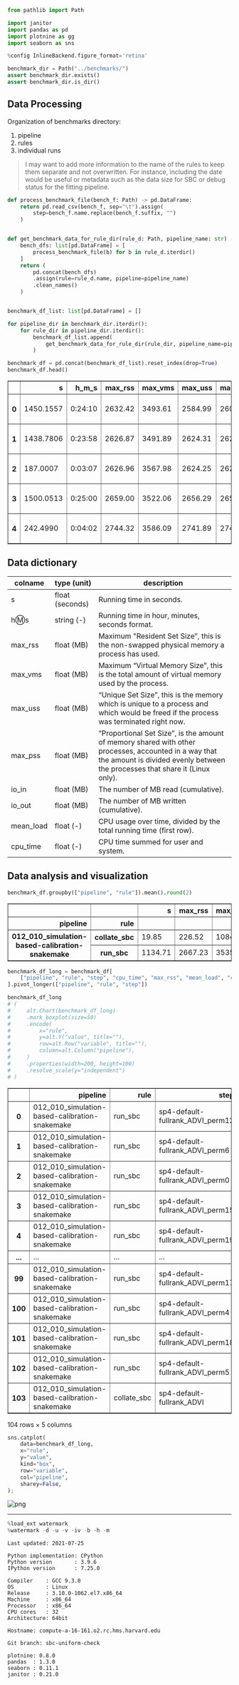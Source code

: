 ```python
from pathlib import Path

import janitor
import pandas as pd
import plotnine as gg
import seaborn as sns

%config InlineBackend.figure_format='retina'
```

```python
benchmark_dir = Path("../benchmarks/")
assert benchmark_dir.exists()
assert benchmark_dir.is_dir()
```

## Data Processing

Organization of benchmarks directory:

1. pipeline
2. rules
3. individual runs

> I may want to add more information to the name of the rules to keep them separate and not overwritten.
> For instance, including the date would be useful or metadata such as the data size for SBC or debug status for the fitting pipeline.

```python
def process_benchmark_file(bench_f: Path) -> pd.DataFrame:
    return pd.read_csv(bench_f, sep="\t").assign(
        step=bench_f.name.replace(bench_f.suffix, "")
    )


def get_benchmark_data_for_rule_dir(rule_d: Path, pipeline_name: str) -> pd.DataFrame:
    bench_dfs: list[pd.DataFrame] = [
        process_benchmark_file(b) for b in rule_d.iterdir()
    ]
    return (
        pd.concat(bench_dfs)
        .assign(rule=rule_d.name, pipeline=pipeline_name)
        .clean_names()
    )


benchmark_df_list: list[pd.DataFrame] = []

for pipeline_dir in benchmark_dir.iterdir():
    for rule_dir in pipeline_dir.iterdir():
        benchmark_df_list.append(
            get_benchmark_data_for_rule_dir(rule_dir, pipeline_name=pipeline_dir.name)
        )

benchmark_df = pd.concat(benchmark_df_list).reset_index(drop=True)
benchmark_df.head()
```

<div>
<style scoped>
    .dataframe tbody tr th:only-of-type {
        vertical-align: middle;
    }

    .dataframe tbody tr th {
        vertical-align: top;
    }

    .dataframe thead th {
        text-align: right;
    }
</style>
<table border="1" class="dataframe">
  <thead>
    <tr style="text-align: right;">
      <th></th>
      <th>s</th>
      <th>h_m_s</th>
      <th>max_rss</th>
      <th>max_vms</th>
      <th>max_uss</th>
      <th>max_pss</th>
      <th>io_in</th>
      <th>io_out</th>
      <th>mean_load</th>
      <th>cpu_time</th>
      <th>step</th>
      <th>rule</th>
      <th>pipeline</th>
    </tr>
  </thead>
  <tbody>
    <tr>
      <th>0</th>
      <td>1450.1557</td>
      <td>0:24:10</td>
      <td>2632.42</td>
      <td>3493.61</td>
      <td>2584.99</td>
      <td>2607.41</td>
      <td>725.83</td>
      <td>95.04</td>
      <td>10.12</td>
      <td>146.76</td>
      <td>sp4-default-fullrank_ADVI_perm12</td>
      <td>run_sbc</td>
      <td>012_010_simulation-based-calibration-snakemake</td>
    </tr>
    <tr>
      <th>1</th>
      <td>1438.7806</td>
      <td>0:23:58</td>
      <td>2626.87</td>
      <td>3491.89</td>
      <td>2624.31</td>
      <td>2624.38</td>
      <td>1881.28</td>
      <td>97.78</td>
      <td>10.29</td>
      <td>148.10</td>
      <td>sp4-default-fullrank_ADVI_perm6</td>
      <td>run_sbc</td>
      <td>012_010_simulation-based-calibration-snakemake</td>
    </tr>
    <tr>
      <th>2</th>
      <td>187.0007</td>
      <td>0:03:07</td>
      <td>2626.96</td>
      <td>3567.98</td>
      <td>2624.25</td>
      <td>2624.31</td>
      <td>44.03</td>
      <td>91.66</td>
      <td>63.26</td>
      <td>118.45</td>
      <td>sp4-default-fullrank_ADVI_perm0</td>
      <td>run_sbc</td>
      <td>012_010_simulation-based-calibration-snakemake</td>
    </tr>
    <tr>
      <th>3</th>
      <td>1500.0513</td>
      <td>0:25:00</td>
      <td>2659.00</td>
      <td>3522.06</td>
      <td>2656.29</td>
      <td>2656.37</td>
      <td>883.85</td>
      <td>93.74</td>
      <td>12.76</td>
      <td>191.67</td>
      <td>sp4-default-fullrank_ADVI_perm15</td>
      <td>run_sbc</td>
      <td>012_010_simulation-based-calibration-snakemake</td>
    </tr>
    <tr>
      <th>4</th>
      <td>242.4990</td>
      <td>0:04:02</td>
      <td>2744.32</td>
      <td>3586.09</td>
      <td>2741.89</td>
      <td>2741.96</td>
      <td>1889.93</td>
      <td>102.59</td>
      <td>45.52</td>
      <td>110.58</td>
      <td>sp4-default-fullrank_ADVI_perm19</td>
      <td>run_sbc</td>
      <td>012_010_simulation-based-calibration-snakemake</td>
    </tr>
  </tbody>
</table>
</div>

## Data dictionary

| colname | type (unit) | description |
|-------- |-------------|-------------|
| s | float (seconds) | Running time in seconds. |
| h:m:s	| string (-) | Running time in hour, minutes, seconds format. |
| max_rss | float (MB) | Maximum "Resident Set Size”, this is the non-swapped physical memory a process has used. |
| max_vms | float (MB) | Maximum “Virtual Memory Size”, this is the total amount of virtual memory used by the process. |
| max_uss | float (MB) | “Unique Set Size”, this is the memory which is unique to a process and which would be freed if the process was terminated right now. |
| max_pss | float (MB) | “Proportional Set Size”, is the amount of memory shared with other processes, accounted in a way that the amount is divided evenly between the processes that share it (Linux only). |
| io_in | float (MB) | The number of MB read (cumulative). |
| io_out | float (MB) | The number of MB written (cumulative). |
| mean_load | float (-) | CPU usage over time, divided by the total running time (first row). |
| cpu_time | float (-) | CPU time summed for user and system. |

## Data analysis and visualization

```python
benchmark_df.groupby(["pipeline", "rule"]).mean().round(2)
```

<div>
<style scoped>
    .dataframe tbody tr th:only-of-type {
        vertical-align: middle;
    }

    .dataframe tbody tr th {
        vertical-align: top;
    }

    .dataframe thead th {
        text-align: right;
    }
</style>
<table border="1" class="dataframe">
  <thead>
    <tr style="text-align: right;">
      <th></th>
      <th></th>
      <th>s</th>
      <th>max_rss</th>
      <th>max_vms</th>
      <th>max_uss</th>
      <th>max_pss</th>
      <th>io_in</th>
      <th>io_out</th>
      <th>mean_load</th>
      <th>cpu_time</th>
    </tr>
    <tr>
      <th>pipeline</th>
      <th>rule</th>
      <th></th>
      <th></th>
      <th></th>
      <th></th>
      <th></th>
      <th></th>
      <th></th>
      <th></th>
      <th></th>
    </tr>
  </thead>
  <tbody>
    <tr>
      <th rowspan="2" valign="top">012_010_simulation-based-calibration-snakemake</th>
      <th>collate_sbc</th>
      <td>19.85</td>
      <td>226.52</td>
      <td>1084.56</td>
      <td>224.15</td>
      <td>224.22</td>
      <td>281.31</td>
      <td>0.16</td>
      <td>36.01</td>
      <td>7.53</td>
    </tr>
    <tr>
      <th>run_sbc</th>
      <td>1134.71</td>
      <td>2667.23</td>
      <td>3535.64</td>
      <td>2655.57</td>
      <td>2659.89</td>
      <td>1137.86</td>
      <td>85.91</td>
      <td>17.27</td>
      <td>128.89</td>
    </tr>
  </tbody>
</table>
</div>

```python
benchmark_df_long = benchmark_df[
    ["pipeline", "rule", "step", "cpu_time", "max_rss", "mean_load", "cpu_time"]
].pivot_longer(["pipeline", "rule", "step"])

benchmark_df_long
# (
#     alt.Chart(benchmark_df_long)
#     .mark_boxplot(size=50)
#     .encode(
#         x="rule",
#         y=alt.Y("value", title=""),
#         row=alt.Row("variable", title=""),
#         column=alt.Column("pipeline"),
#     )
#     .properties(width=200, height=100)
#     .resolve_scale(y="independent")
# )
```

<div>
<style scoped>
    .dataframe tbody tr th:only-of-type {
        vertical-align: middle;
    }

    .dataframe tbody tr th {
        vertical-align: top;
    }

    .dataframe thead th {
        text-align: right;
    }
</style>
<table border="1" class="dataframe">
  <thead>
    <tr style="text-align: right;">
      <th></th>
      <th>pipeline</th>
      <th>rule</th>
      <th>step</th>
      <th>variable</th>
      <th>value</th>
    </tr>
  </thead>
  <tbody>
    <tr>
      <th>0</th>
      <td>012_010_simulation-based-calibration-snakemake</td>
      <td>run_sbc</td>
      <td>sp4-default-fullrank_ADVI_perm12</td>
      <td>cpu_time</td>
      <td>146.76</td>
    </tr>
    <tr>
      <th>1</th>
      <td>012_010_simulation-based-calibration-snakemake</td>
      <td>run_sbc</td>
      <td>sp4-default-fullrank_ADVI_perm6</td>
      <td>cpu_time</td>
      <td>148.10</td>
    </tr>
    <tr>
      <th>2</th>
      <td>012_010_simulation-based-calibration-snakemake</td>
      <td>run_sbc</td>
      <td>sp4-default-fullrank_ADVI_perm0</td>
      <td>cpu_time</td>
      <td>118.45</td>
    </tr>
    <tr>
      <th>3</th>
      <td>012_010_simulation-based-calibration-snakemake</td>
      <td>run_sbc</td>
      <td>sp4-default-fullrank_ADVI_perm15</td>
      <td>cpu_time</td>
      <td>191.67</td>
    </tr>
    <tr>
      <th>4</th>
      <td>012_010_simulation-based-calibration-snakemake</td>
      <td>run_sbc</td>
      <td>sp4-default-fullrank_ADVI_perm19</td>
      <td>cpu_time</td>
      <td>110.58</td>
    </tr>
    <tr>
      <th>...</th>
      <td>...</td>
      <td>...</td>
      <td>...</td>
      <td>...</td>
      <td>...</td>
    </tr>
    <tr>
      <th>99</th>
      <td>012_010_simulation-based-calibration-snakemake</td>
      <td>run_sbc</td>
      <td>sp4-default-fullrank_ADVI_perm17</td>
      <td>cpu_time</td>
      <td>119.68</td>
    </tr>
    <tr>
      <th>100</th>
      <td>012_010_simulation-based-calibration-snakemake</td>
      <td>run_sbc</td>
      <td>sp4-default-fullrank_ADVI_perm4</td>
      <td>cpu_time</td>
      <td>108.73</td>
    </tr>
    <tr>
      <th>101</th>
      <td>012_010_simulation-based-calibration-snakemake</td>
      <td>run_sbc</td>
      <td>sp4-default-fullrank_ADVI_perm18</td>
      <td>cpu_time</td>
      <td>129.75</td>
    </tr>
    <tr>
      <th>102</th>
      <td>012_010_simulation-based-calibration-snakemake</td>
      <td>run_sbc</td>
      <td>sp4-default-fullrank_ADVI_perm5</td>
      <td>cpu_time</td>
      <td>138.75</td>
    </tr>
    <tr>
      <th>103</th>
      <td>012_010_simulation-based-calibration-snakemake</td>
      <td>collate_sbc</td>
      <td>sp4-default-fullrank_ADVI</td>
      <td>cpu_time</td>
      <td>7.53</td>
    </tr>
  </tbody>
</table>
<p>104 rows × 5 columns</p>
</div>

```python
sns.catplot(
    data=benchmark_df_long,
    x="rule",
    y="value",
    kind="box",
    row="variable",
    col="pipeline",
    sharey=False,
);
```

![png](benchmarks_files/benchmarks_9_0.png)

---

```python
%load_ext watermark
%watermark -d -u -v -iv -b -h -m
```

    Last updated: 2021-07-25

    Python implementation: CPython
    Python version       : 3.9.6
    IPython version      : 7.25.0

    Compiler    : GCC 9.3.0
    OS          : Linux
    Release     : 3.10.0-1062.el7.x86_64
    Machine     : x86_64
    Processor   : x86_64
    CPU cores   : 32
    Architecture: 64bit

    Hostname: compute-a-16-161.o2.rc.hms.harvard.edu

    Git branch: sbc-uniform-check

    plotnine: 0.8.0
    pandas  : 1.3.0
    seaborn : 0.11.1
    janitor : 0.21.0
